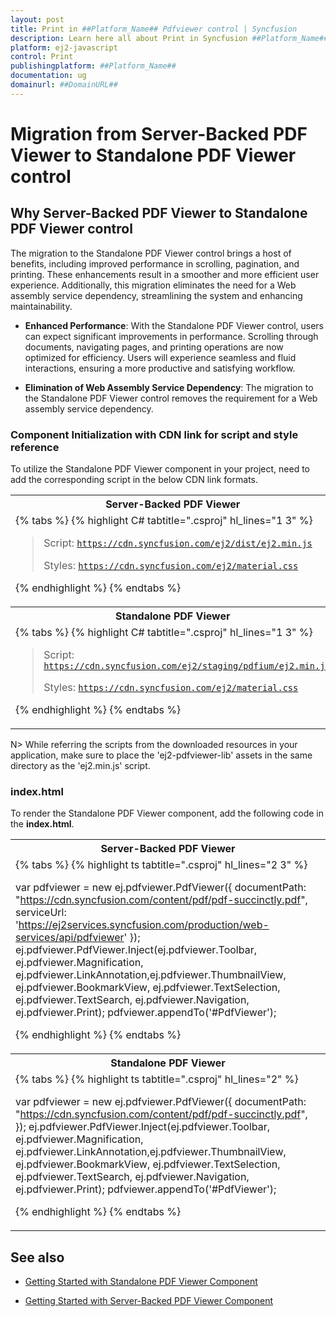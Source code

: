 ```yaml
---
layout: post
title: Print in ##Platform_Name## Pdfviewer control | Syncfusion
description: Learn here all about Print in Syncfusion ##Platform_Name## Pdfviewer control of Syncfusion Essential JS 2 and more.
platform: ej2-javascript
control: Print 
publishingplatform: ##Platform_Name##
documentation: ug
domainurl: ##DomainURL##
---
```


# Migration from Server-Backed PDF Viewer to Standalone PDF Viewer control

## Why Server-Backed PDF Viewer to Standalone PDF Viewer control

The migration to the Standalone PDF Viewer control brings a host of benefits, including improved performance in scrolling, pagination, and printing. These enhancements result in a smoother and more efficient user experience. Additionally, this migration eliminates the need for a Web assembly service dependency, streamlining the system and enhancing maintainability.

* **Enhanced Performance**:
With the Standalone PDF Viewer control, users can expect significant improvements in performance. Scrolling through documents, navigating pages, and printing operations are now optimized for efficiency. Users will experience seamless and fluid interactions, ensuring a more productive and satisfying workflow.

* **Elimination of Web Assembly Service Dependency**:
The migration to the Standalone PDF Viewer control removes the requirement for a Web assembly service dependency.

### Component Initialization with CDN link for script and style reference

To utilize the Standalone PDF Viewer component in your project, need to add the corresponding script in the below CDN link formats.

<table>
<tr>
<th>Server-Backed PDF Viewer</th>
</tr>
<tr>
<td>
{% tabs %}
{% highlight C# tabtitle=".csproj" hl_lines="1 3" %}

> Script: [`https://cdn.syncfusion.com/ej2/dist/ej2.min.js`](https://cdn.syncfusion.com/ej2/dist/ej2.min.js)
>
> Styles: [`https://cdn.syncfusion.com/ej2/material.css`](https://cdn.syncfusion.com/ej2/material.css)

{% endhighlight %}
{% endtabs %}
</td>
</tr>
<tr>
<th>Standalone PDF Viewer</th>
</tr>
<tr>
<td>
{% tabs %}
{% highlight C# tabtitle=".csproj" hl_lines="1 3" %}

> Script: [`https://cdn.syncfusion.com/ej2/staging/pdfium/ej2.min.js`](https://cdn.syncfusion.com/ej2/staging/pdfium/ej2.min.js)
>
> Styles: [`https://cdn.syncfusion.com/ej2/material.css`](https://cdn.syncfusion.com/ej2/material.css)

{% endhighlight %}
{% endtabs %}
</td>
</tr>
</table>

N> While referring the scripts from the downloaded resources in your application, make sure to place the 'ej2-pdfviewer-lib' assets in the same directory as the 'ej2.min.js' script.

### index.html

To render the Standalone PDF Viewer component, add the following code in the **index.html**.

<table>
<tr>
<th>Server-Backed PDF Viewer</th>
</tr>
<tr>
<td>
{% tabs %}
{% highlight ts tabtitle=".csproj" hl_lines="2 3" %}

var pdfviewer = new ej.pdfviewer.PdfViewer({
                    documentPath: "https://cdn.syncfusion.com/content/pdf/pdf-succinctly.pdf",
                    serviceUrl: 'https://ej2services.syncfusion.com/production/web-services/api/pdfviewer'
                });
ej.pdfviewer.PdfViewer.Inject(ej.pdfviewer.Toolbar, ej.pdfviewer.Magnification, ej.pdfviewer.LinkAnnotation,ej.pdfviewer.ThumbnailView, ej.pdfviewer.BookmarkView, ej.pdfviewer.TextSelection, ej.pdfviewer.TextSearch, ej.pdfviewer.Navigation, ej.pdfviewer.Print);
pdfviewer.appendTo('#PdfViewer');

{% endhighlight %}
{% endtabs %}
</td>
</tr>
<tr>
<th>Standalone PDF Viewer</th>
</tr>
<tr>
<td>
{% tabs %}
{% highlight ts tabtitle=".csproj" hl_lines="2" %}

var pdfviewer = new ej.pdfviewer.PdfViewer({
                    documentPath: "https://cdn.syncfusion.com/content/pdf/pdf-succinctly.pdf",
                });
ej.pdfviewer.PdfViewer.Inject(ej.pdfviewer.Toolbar, ej.pdfviewer.Magnification, ej.pdfviewer.LinkAnnotation,ej.pdfviewer.ThumbnailView, ej.pdfviewer.BookmarkView, ej.pdfviewer.TextSelection, ej.pdfviewer.TextSearch, ej.pdfviewer.Navigation, ej.pdfviewer.Print);
pdfviewer.appendTo('#PdfViewer');

{% endhighlight %}
{% endtabs %}
</td>
</tr>
</table>

## See also

* [Getting Started with Standalone PDF Viewer Component](./getting-started)

* [Getting Started with Server-Backed PDF Viewer Component](./getting-started-with-server-backed)